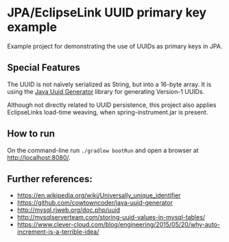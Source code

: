 # JPA/EclipseLink UUID primary key example

Example project for demonstrating the use of UUIDs as primary keys in JPA.

## Special Features

The UUID is not naïvely serialized as String, but into a 16-byte array.
It is using the [Java Uuid Generator](https://github.com/cowtowncoder/java-uuid-generator)
library for generating Version-1 UUIDs.

Although not directly related to UUID persistence, this project also applies EclipseLinks load-time
weaving, when spring-instrument.jar is present.

## How to run

On the command-line run `./gradlew bootRun` and open a browser at [http://localhost:8080/](http://localhost:8080/).

## Further references:

* https://en.wikipedia.org/wiki/Universally_unique_identifier
* https://github.com/cowtowncoder/java-uuid-generator
* http://mysql.rjweb.org/doc.php/uuid
* http://mysqlserverteam.com/storing-uuid-values-in-mysql-tables/
* https://www.clever-cloud.com/blog/engineering/2015/05/20/why-auto-increment-is-a-terrible-idea/
